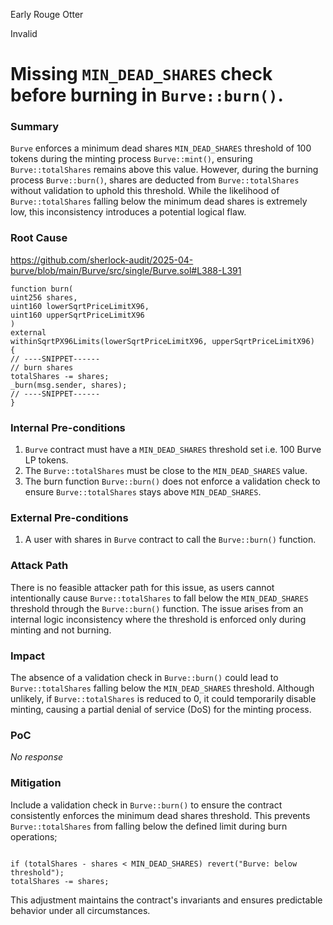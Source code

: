 Early Rouge Otter

Invalid

# Missing `MIN_DEAD_SHARES` check before burning in `Burve::burn()`.

### Summary

`Burve` enforces a minimum dead shares `MIN_DEAD_SHARES` threshold of 100 tokens during the minting process `Burve::mint()`, ensuring `Burve::totalShares` remains above this value. However, during the burning process `Burve::burn()`, shares are deducted from `Burve::totalShares` without validation to uphold this threshold. While the likelihood of `Burve::totalShares` falling below the minimum dead shares is extremely low, this inconsistency introduces a potential logical flaw.

### Root Cause

https://github.com/sherlock-audit/2025-04-burve/blob/main/Burve/src/single/Burve.sol#L388-L391
```solidity
function burn(
uint256 shares,
uint160 lowerSqrtPriceLimitX96,
uint160 upperSqrtPriceLimitX96
)
external
withinSqrtPX96Limits(lowerSqrtPriceLimitX96, upperSqrtPriceLimitX96)
{
// ----SNIPPET------
// burn shares
totalShares -= shares;
_burn(msg.sender, shares);
// ----SNIPPET------
}
```

### Internal Pre-conditions

1. `Burve` contract must have a `MIN_DEAD_SHARES` threshold set i.e. 100 Burve LP tokens.
2. The `Burve::totalShares` must be close to the `MIN_DEAD_SHARES` value.
3. The burn function `Burve::burn()` does not enforce a validation check to ensure `Burve::totalShares` stays above `MIN_DEAD_SHARES`.

### External Pre-conditions

1. A user with shares in `Burve` contract to call the `Burve::burn()` function.

### Attack Path

There is no feasible attacker path for this issue, as users cannot intentionally cause `Burve::totalShares` to fall below the `MIN_DEAD_SHARES` threshold through the `Burve::burn()` function. The issue arises from an internal logic inconsistency where the threshold is enforced only during minting and not burning.

### Impact

The absence of a validation check in `Burve::burn()` could lead to `Burve::totalShares` falling below the `MIN_DEAD_SHARES` threshold.
Although unlikely, if `Burve::totalShares` is reduced to 0, it could temporarily disable minting, causing a partial denial of service (DoS) for the minting process.

### PoC

_No response_

### Mitigation

Include a validation check in `Burve::burn()` to ensure the contract consistently enforces the minimum dead shares threshold. This prevents `Burve::totalShares` from falling below the defined limit during burn operations;

```solidity

if (totalShares - shares < MIN_DEAD_SHARES) revert("Burve: below threshold");
totalShares -= shares;

```

This adjustment maintains the contract's invariants and ensures predictable behavior under all circumstances.